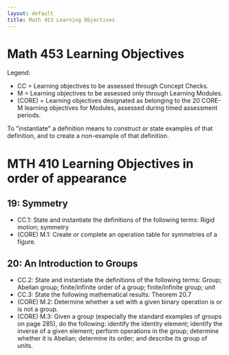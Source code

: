 ```yaml
---
layout: default
title: Math 453 Learning Objectives
---
```

# Math 453 Learning Objectives	

Legend: 

+ CC = Learning objectives to be assessed through Concept Checks. 
+ M = Learning objectives to be assessed only through Learning Modules.
+ (CORE) = Learning objectives designated as belonging to the 20 CORE-M learning objectives for Modules, assessed during timed assessment periods.

To "instantiate" a definition means to construct or state examples of that definition, and to create a non-example of that definition. 


MTH 410 Learning Objectives in order of appearance
==================================================

## 19: Symmetry

+ CC.1: State and instantiate the definitions of the following terms: Rigid motion; symmetry
+ (CORE) M.1: Create or complete an operation table for symmetries of a figure. 

## 20: An Introduction to Groups

+ CC.2: State and instantiate the definitions of the following terms: Group; Abelian group; finite/infinite order of a group; finite/infinite group; unit
+ CC.3: State the following mathematical results: Theorem 20.7
+ (CORE) M.2: Determine whether a set with a given binary operation is or is not a group. 
+ (CORE) M.3: Given a group (especially the standard examples of groups on page 285), do the following: identify the identity element; identify the inverse of a given element; perform operations in the group; determine whether it is Abelian; determine its order; and describe its group of units. 
